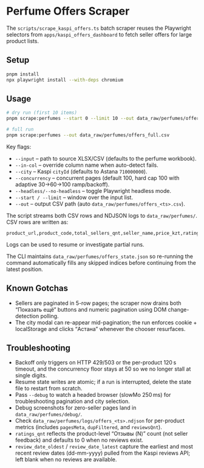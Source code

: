 # Perfume Offers Scraper

The `scripts/scrape_kaspi_offers.ts` batch scraper reuses the Playwright selectors from `apps/kaspi_offers_dashboard` to fetch seller offers for large product lists.

## Setup

```bash
pnpm install
npx playwright install --with-deps chromium
```

## Usage

```bash
# dry run (first 10 items)
pnpm scrape:perfumes --start 0 --limit 10 --out data_raw/perfumes/offers_smoke.csv

# full run
pnpm scrape:perfumes --out data_raw/perfumes/offers_full.csv
```

Key flags:

- `--input` – path to source XLSX/CSV (defaults to the perfume workbook).
- `--in-col` – override column name when auto-detect fails.
- `--city` – Kaspi `cityId` (defaults to Astana `710000000`).
- `--concurrency` – concurrent pages (default 100, hard cap 100 with adaptive 30→60→100 ramp/backoff).
- `--headless/--no-headless` – toggle Playwright headless mode.
- `--start / --limit` – window over the input list.
- `--out` – output CSV path (auto `data_raw/perfumes/offers_<ts>.csv`).

The script streams both CSV rows and NDJSON logs to `data_raw/perfumes/`. CSV rows are written as:

```
product_url,product_code,total_sellers_qnt,seller_name,price_kzt,ratings_qnt,review_date_oldest,review_date_latest
```

Logs can be used to resume or investigate partial runs.

The CLI maintains `data_raw/perfumes/offers_state.json` so re-running the command automatically fills any skipped indices before continuing from the latest position.

## Known Gotchas

- Sellers are paginated in 5-row pages; the scraper now drains both “Показать ещё” buttons and numeric pagination using DOM change-detection polling.
- The city modal can re-appear mid-pagination; the run enforces cookie + localStorage and clicks “Астана” whenever the chooser resurfaces.

## Troubleshooting

- Backoff only triggers on HTTP 429/503 or the per-product 120 s timeout, and the concurrency floor stays at 50 so we no longer stall at single digits.
- Resume state writes are atomic; if a run is interrupted, delete the state file to restart from scratch.
- Pass `--debug` to watch a headed browser (slowMo 250 ms) for troubleshooting pagination and city selection.
- Debug screenshots for zero-seller pages land in `data_raw/perfumes/debug/`.
- Check `data_raw/perfumes/logs/offers_<ts>.ndjson` for per-product metrics (includes `pagesMeta`, `dupFiltered`, and `reviewsQnt`).
- `ratings_qnt` reflects the product-level “Отзывы (N)” count (not seller feedback) and defaults to 0 when no reviews exist.
- `review_date_oldest` / `review_date_latest` capture the earliest and most recent review dates (dd-mm-yyyy) pulled from the Kaspi reviews API; left blank when no reviews are available.
